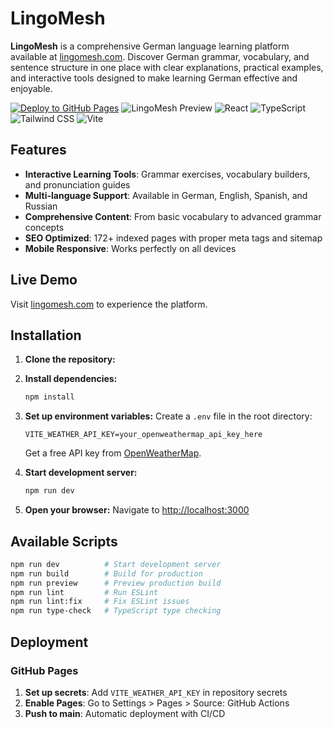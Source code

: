 # LingoMesh

**LingoMesh** is a comprehensive German language learning platform available at [lingomesh.com](https://lingomesh.com). Discover German grammar, vocabulary, and sentence structure in one place with clear explanations, practical examples, and interactive tools designed to make learning German effective and enjoyable.

[![Deploy to GitHub Pages](https://github.com/mirmousaviii/Lingomesh/actions/workflows/deploy.yml/badge.svg)](https://github.com/mirmousaviii/Lingomesh/actions/workflows/deploy.yml)
![LingoMesh Preview](https://img.shields.io/badge/Status-Production%20Ready-brightgreen)
![React](https://img.shields.io/badge/React-18.2.0-blue)
![TypeScript](https://img.shields.io/badge/TypeScript-5.2.2-blue)
![Tailwind CSS](https://img.shields.io/badge/Tailwind%20CSS-3.3.5-38B2AC)
![Vite](https://img.shields.io/badge/Vite-5.0.0-646CFF)

## Features

- **Interactive Learning Tools**: Grammar exercises, vocabulary builders, and pronunciation guides
- **Multi-language Support**: Available in German, English, Spanish, and Russian
- **Comprehensive Content**: From basic vocabulary to advanced grammar concepts
- **SEO Optimized**: 172+ indexed pages with proper meta tags and sitemap
- **Mobile Responsive**: Works perfectly on all devices

## Live Demo

Visit [lingomesh.com](https://lingomesh.com) to experience the platform.

## Installation

1. **Clone the repository:**
2. **Install dependencies:**

   ```bash
   npm install
   ```

3. **Set up environment variables:**
   Create a `.env` file in the root directory:

   ```env
   VITE_WEATHER_API_KEY=your_openweathermap_api_key_here
   ```

   Get a free API key from [OpenWeatherMap](https://openweathermap.org/api).

4. **Start development server:**

   ```bash
   npm run dev
   ```

5. **Open your browser:**
   Navigate to [http://localhost:3000](http://localhost:3000)

## Available Scripts

```bash
npm run dev          # Start development server
npm run build        # Build for production
npm run preview      # Preview production build
npm run lint         # Run ESLint
npm run lint:fix     # Fix ESLint issues
npm run type-check   # TypeScript type checking
```

## Deployment

### GitHub Pages

1. **Set up secrets**: Add `VITE_WEATHER_API_KEY` in repository secrets
2. **Enable Pages**: Go to Settings > Pages > Source: GitHub Actions
3. **Push to main**: Automatic deployment with CI/CD
